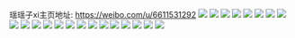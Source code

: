 瑶瑶子xi主页地址: https://weibo.com/u/6611531292 
![](https://wx4.sinaimg.cn/mw2000/007drjjugy1h96ug3jkomj32c0340kjm.jpg) 
![](https://wx4.sinaimg.cn/mw2000/007drjjugy1h96ug52q14j33402c0kjm.jpg) 
![](https://wx4.sinaimg.cn/mw2000/007drjjugy1h96ug9u21mj32c0340npe.jpg) 
![](https://wx4.sinaimg.cn/mw2000/007drjjugy1h96ug7ycjjj33402c0hdu.jpg) 
![](https://wx4.sinaimg.cn/mw2000/007drjjugy1h96ugcupuuj32c0340hdw.jpg) 
![](https://wx4.sinaimg.cn/mw2000/007drjjugy1h96uggbejwj32c0340b2a.jpg) 
![](https://wx4.sinaimg.cn/mw2000/007drjjugy1h96ugel7anj32c03404qq.jpg) 
![](https://wx4.sinaimg.cn/mw2000/007drjjugy1h96ughw0tjj32c0340e82.jpg) 
![](https://wx4.sinaimg.cn/mw2000/007drjjugy1h96ug69qrsj31rw2dchbu.jpg) 
![](https://wx4.sinaimg.cn/mw2000/007drjjugy1h6i9nprxlgj313g2dctaq.jpg) 
![](https://wx4.sinaimg.cn/mw2000/007drjjugy1h6i9nqluh8j31qc0z2q6a.jpg) 
![](https://wx4.sinaimg.cn/mw2000/007drjjugy1h6i9nsaz55j32c0340ahd.jpg) 
![](https://wx4.sinaimg.cn/mw2000/007drjjugy1h6i9nuq2gfj32c03404qr.jpg) 
![](https://wx4.sinaimg.cn/mw2000/007drjjugy1h4uljceej2j31400u0ajl.jpg) 
![](https://wx4.sinaimg.cn/mw2000/007drjjugy1h4uljdcuhbj31400u0aga.jpg) 
![](https://wx4.sinaimg.cn/mw2000/007drjjugy1h4uljebx29j30u0140dlc.jpg) 
![](https://wx4.sinaimg.cn/mw2000/007drjjugy1h4uljfnvvfj31400u07dw.jpg) 
![](https://wx4.sinaimg.cn/mw2000/007drjjugy1h4uljhbvanj31400u0qc2.jpg) 
![](https://wx4.sinaimg.cn/mw2000/007drjjugy1h4uljifxwej30u0140q8y.jpg) 
![](https://wx4.sinaimg.cn/mw2000/007drjjugy1h3b1m251k7j31bz1s07u4.jpg) 
![](https://wx4.sinaimg.cn/mw2000/007drjjugy1h3b1m7wfa8j32c03404qr.jpg) 
![](https://wx4.sinaimg.cn/mw2000/007drjjugy1h3b1m5a5guj30pn0pnwhu.jpg) 
